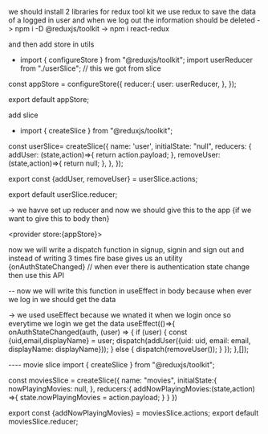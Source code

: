 we should install 2 libraries for redux tool kit
we use redux to save the data of a logged in user and when we log out the information should be deleted
->  npm i -D @reduxjs/toolkit
-> npm i react-redux

and then add store in utils
 - import { configureStore } from "@reduxjs/toolkit";
   import userReducer from "./userSlice"; // this we got from slice

const appStore = configureStore({
    reducer:{
        user: userReducer,
    },
});

export default appStore;

add slice 
- import { createSlice } from "@reduxjs/toolkit";

const userSlice= createSlice({
    name: 'user',
    initialState: "null",
    reducers: {
        addUser: (state,action)=>{
            return action.payload;
        },
        removeUser: (state,action)=>{
            return null;
        },
    },
});

export const {addUser, removeUser} = userSlice.actions;

export default userSlice.reducer;


-> we havve set up reducer and now we should give this to the app {if we want to give this to body then}

  <provider store:{appStore}><body /><provider /> 

now we will write a dispatch function in signup, signin and sign out and instead of writing 3 times fire base gives us an utility {onAuthStateChanged} // when ever there is authentication state change then use this API

-- now we will write this function in useEffect in body because when ever we log in we should get the data

-> we used useEffect because we wnated it when we login once so everytime we login we get the data
    useEffect(()=>{
        onAuthStateChanged(auth, (user) => {
            if (user) {
              const {uid,email,displayName} = user;
              dispatch(addUser({uid: uid, email: email, displayName: displayName}));
            } else {
                dispatch(removeUser());
            }
          });
    },[]); 
    

---- movie slice
import { createSlice } from "@reduxjs/toolkit";

const moviesSlice = createSlice({
    name: "movies",
    initialState:{
        nowPlayingMovies: null,
    },
    reducers:{
        addNowPlayingMovies:(state,action) =>{
            state.nowPlayingMovies = action.payload;
        }
    }
})

export const {addNowPlayingMovies} = moviesSlice.actions;
export default moviesSlice.reducer;